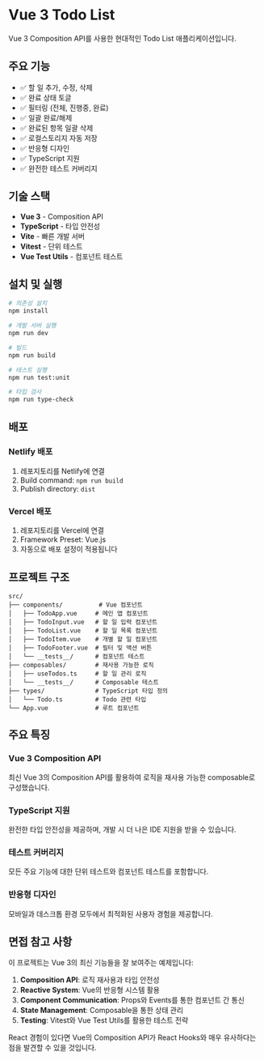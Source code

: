 # Vue 3 Todo List

Vue 3 Composition API를 사용한 현대적인 Todo List 애플리케이션입니다.

## 주요 기능

- ✅ 할 일 추가, 수정, 삭제
- ✅ 완료 상태 토글
- ✅ 필터링 (전체, 진행중, 완료)
- ✅ 일괄 완료/해제
- ✅ 완료된 항목 일괄 삭제
- ✅ 로컬스토리지 자동 저장
- ✅ 반응형 디자인
- ✅ TypeScript 지원
- ✅ 완전한 테스트 커버리지

## 기술 스택

- **Vue 3** - Composition API
- **TypeScript** - 타입 안전성
- **Vite** - 빠른 개발 서버
- **Vitest** - 단위 테스트
- **Vue Test Utils** - 컴포넌트 테스트

## 설치 및 실행

```bash
# 의존성 설치
npm install

# 개발 서버 실행
npm run dev

# 빌드
npm run build

# 테스트 실행
npm run test:unit

# 타입 검사
npm run type-check
```

## 배포

### Netlify 배포
1. 레포지토리를 Netlify에 연결
2. Build command: `npm run build`
3. Publish directory: `dist`

### Vercel 배포
1. 레포지토리를 Vercel에 연결
2. Framework Preset: Vue.js
3. 자동으로 배포 설정이 적용됩니다

## 프로젝트 구조

```
src/
├── components/          # Vue 컴포넌트
│   ├── TodoApp.vue     # 메인 앱 컴포넌트
│   ├── TodoInput.vue   # 할 일 입력 컴포넌트
│   ├── TodoList.vue    # 할 일 목록 컴포넌트
│   ├── TodoItem.vue    # 개별 할 일 컴포넌트
│   ├── TodoFooter.vue  # 필터 및 액션 버튼
│   └── __tests__/      # 컴포넌트 테스트
├── composables/        # 재사용 가능한 로직
│   ├── useTodos.ts     # 할 일 관리 로직
│   └── __tests__/      # Composable 테스트
├── types/              # TypeScript 타입 정의
│   └── Todo.ts         # Todo 관련 타입
└── App.vue             # 루트 컴포넌트
```

## 주요 특징

### Vue 3 Composition API
최신 Vue 3의 Composition API를 활용하여 로직을 재사용 가능한 composable로 구성했습니다.

### TypeScript 지원
완전한 타입 안전성을 제공하며, 개발 시 더 나은 IDE 지원을 받을 수 있습니다.

### 테스트 커버리지
모든 주요 기능에 대한 단위 테스트와 컴포넌트 테스트를 포함합니다.

### 반응형 디자인
모바일과 데스크톱 환경 모두에서 최적화된 사용자 경험을 제공합니다.

## 면접 참고 사항

이 프로젝트는 Vue 3의 최신 기능들을 잘 보여주는 예제입니다:

1. **Composition API**: 로직 재사용과 타입 안전성
2. **Reactive System**: Vue의 반응형 시스템 활용
3. **Component Communication**: Props와 Events를 통한 컴포넌트 간 통신
4. **State Management**: Composable을 통한 상태 관리
5. **Testing**: Vitest와 Vue Test Utils를 활용한 테스트 전략

React 경험이 있다면 Vue의 Composition API가 React Hooks와 매우 유사하다는 점을 발견할 수 있을 것입니다.
